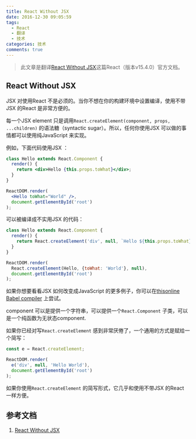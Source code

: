```yaml
---
title: React Without JSX
date: 2016-12-30 09:05:59
tags:
  - React
  - 翻译
  - 技术
categories: 技术
comments: true
---
```


> 此文章是翻译[React Without JSX](https://facebook.github.io/react/docs/react-without-jsx.html)这篇React（版本v15.4.0）官方文档。

## React Without JSX

JSX 对使用React 不是必须的。当你不想在你的构建环境中设置编译，使用不带JSX 的React 是非常方便的。

每一个JSX element 只是调用`React.createElement(component, props, ...children)` 的语法糖（syntactic sugar）。所以，任何你使用JSX 可以做的事情都可以使用纯JavaScript 来实现。

<!--more-->

例如，下面代码使用JSX ：
```jsx
class Hello extends React.Component {
  render() {
    return <div>Hello {this.props.toWhat}</div>;
  }
}

ReactDOM.render(
  <Hello toWhat="World" />,
  document.getElementById('root')
);
```
可以被编译成不实用JSX 的代码：
```jsx
class Hello extends React.Component {
  render() {
    return React.createElement('div', null, `Hello ${this.props.toWhat}`);
  }
}

ReactDOM.render(
  React.createElement(Hello, {toWhat: 'World'}, null),
  document.getElementById('root')
);
```
如果你想要看看JSX 如何改变成JavaScript 的更多例子，你可以在[thisonline Babel compiler](https://babeljs.io/repl/#?babili=false&evaluate=true&lineWrap=false&presets=es2015%2Creact%2Cstage-0) 上尝试。

component 可以是提供一个字符串，可以提供一个`React.Component` 子类，可以是一个纯函数为无状态component.

如果你已经对写`React.createElement` 感到非常厌倦了，一个通用的方式是赋给一个简写：
```jsx
const e = React.createElement;

ReactDOM.render(
  e('div', null, 'Hello World'),
  document.getElementById('root')
);
```
如果你使用`React.createElement` 的简写形式，它几乎和使用不带JSX 的React 一样方便。

## 参考文档

1. [React Without JSX](https://facebook.github.io/react/docs/react-without-jsx.html)
